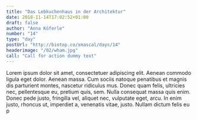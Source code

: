 ```yaml
---
title: "Das Lebkuchenhaus in der Architektur"
date: 2018-11-14T17:02:52+01:00
draft: false
author: "Anna Köferle"
number: "14"
type: "day"
postUrl: "http://biotop.co/xmascal/days/14"
headerimage: "/02/wham.jpg"
call: "Call for action dummy text"
---
```

Lorem ipsum dolor sit amet, consectetuer adipiscing elit. Aenean commodo ligula eget dolor. Aenean massa. Cum sociis natoque penatibus et magnis dis parturient montes, nascetur ridiculus mus. Donec quam felis, ultricies nec, pellentesque eu, pretium quis, sem. Nulla consequat massa quis enim. Donec pede justo, fringilla vel, aliquet nec, vulputate eget, arcu. In enim justo, rhoncus ut, imperdiet a, venenatis vitae, justo. Nullam dictum felis eu p
